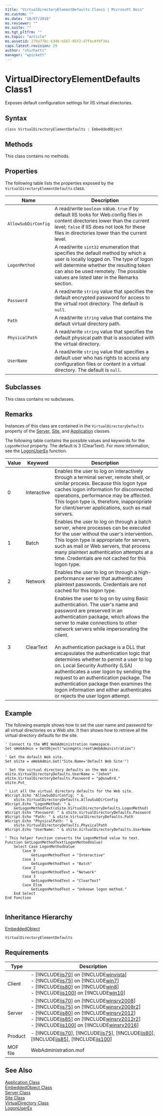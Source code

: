 ```yaml
---
title: "VirtualDirectoryElementDefaults Class1 | Microsoft Docs"
ms.custom: ""
ms.date: "10/07/2016"
ms.reviewer: ""
ms.suite: ""
ms.tgt_pltfrm: ""
ms.topic: "article"
ms.assetid: 270a77bc-b340-b5b7-05f2-d7fbc0f9f34a
caps.latest.revision: 29
author: "shirhatti"
manager: "wpickett"
---
```

# VirtualDirectoryElementDefaults Class1
Exposes default configuration settings for IIS virtual directories.  
  
## Syntax  
  
```vbs  
class VirtualDirectoryElementDefaults : EmbeddedObject  
```  
  
## Methods  
 This class contains no methods.  
  
## Properties  
 The following table lists the properties exposed by the `VirtualDirectoryElementDefaults` class.  
  
|Name|Description|  
|----------|-----------------|  
|`AllowSubDirConfig`|A read/write `boolean` value. `true` if by default IIS looks for Web.config files in content directories lower than the current level; `false` if IIS does not look for these files in directories lower than the current level.|  
|`LogonMethod`|A read/write `sint32` enumeration that specifies the default method by which a user is locally logged on. The type of logon will determine whether the resulting token can also be used remotely. The possible values are listed later in the Remarks section.|  
|`Password`|A read/write `string` value that specifies the default encrypted password for access to the virtual root directory. The default is `null`.|  
|`Path`|A read/write `string` value that contains the default virtual directory path.|  
|`PhysicalPath`|A read/write `string` value that specifies the default physical path that is associated with the virtual directory.|  
|`UserName`|A read/write `string` value that specifies a default user who has rights to access any configuration files or content in a virtual directory. The default is `null`.|  
  
## Subclasses  
 This class contains no subclasses.  
  
## Remarks  
 Instances of this class are contained in the `VirtualDirectoryDefaults` property of the [Server](../wmi-provider/server-class1.md), [Site](../wmi-provider/site-class1.md), and [Application](../wmi-provider/application-class1.md) classes.  
  
 The following table contains the possible values and keywords for the `LogonMethod` property. The default is 3 (ClearText). For more information, see the [LogonUserEx](http://go.microsoft.com/fwlink/?LinkId=60074) function.  
  
|Value|Keyword|Description|  
|-----------|-------------|-----------------|  
|0|Interactive|Enables the user to log on interactively through a terminal server, remote shell, or similar process. Because this logon type caches logon information for disconnected operations, performance may be affected. This logon type is, therefore, inappropriate for client/server applications, such as mail servers.|  
|1|Batch|Enables the user to log on through a batch server, where processes can be executed for the user without the user's intervention. This logon type is appropriate for servers, such as mail or Web servers, that process many plaintext authentication attempts at a time. Credentials are not cached for this logon type.|  
|2|Network|Enables the user to log on through a high-performance server that authenticates plaintext passwords. Credentials are not cached for this logon type.|  
|3|ClearText|Enables the user to log on by using Basic authentication. The user's name and password are preserved in an authentication package, which allows the server to make connections to other network servers while impersonating the client.<br /><br /> An authentication package is a DLL that encapsulates the authentication logic that determines whether to permit a user to log on. Local Security Authority (LSA) authenticates a user logon by sending the request to an authentication package. The authentication package then examines the logon information and either authenticates or rejects the user logon attempt.|  
  
## Example  
 The following example shows how to set the user name and password for all virtual directories on a Web site. It then shows how to retrieve all the virtual directory defaults for the site.  
  
```  
' Connect to the WMI WebAdministration namespace.  
Set oWebAdmin = GetObject("winmgmts:root\WebAdministration")  
  
' Get the default Web site.  
Set oSite = oWebAdmin.Get("Site.Name='Default Web Site'")  
  
' Set the virtual directory defaults on the Web site.  
oSite.VirtualDirectoryDefaults.UserName = "JohnV"  
oSite.VirtualDirectoryDefaults.Password = "p@ssw0rd."  
oSite.Put_  
  
' List all the virtual directory defaults for the Web site.  
WScript.Echo "AllowSubDirConfig: " & _  
    oSite.VirtualDirectoryDefaults.AllowSubDirConfig  
WScript.Echo "LogonMethod: " & _  
    GetLogonMethodText(oSite.VirtualDirectoryDefaults.LogonMethod)  
WScript.Echo "Password: " & oSite.VirtualDirectoryDefaults.Password  
WScript.Echo "Path: " & oSite.VirtualDirectoryDefaults.Path  
WScript.Echo "PhysicalPath: " & _  
    oSite.VirtualDirectoryDefaults.PhysicalPath  
WScript.Echo "UserName: " & oSite.VirtualDirectoryDefaults.UserName  
  
' This helper function converts the LogonMethod value to text.  
Function GetLogonMethodText(LogonMethodValue)  
    Select Case LogonMethodValue  
        Case 0  
            GetLogonMethodText = "Interactive"  
        Case 1  
            GetLogonMethodText = "Batch"  
        Case 2  
            GetLogonMethodText = "Network"  
        Case 3  
            GetLogonMethodText = "ClearText"  
        Case Else  
            GetLogonMethodText = "Unknown logon method."  
    End Select  
End Function  
  
```  
  
## Inheritance Hierarchy  
 [EmbeddedObject](../wmi-provider/embeddedobject-class1.md)  
  
 `VirtualDirectoryElementDefaults`  
  
## Requirements  
  
|Type|Description|  
|----------|-----------------|  
|Client|-   [!INCLUDE[iis70](../wmi-provider/includes/iis70-md.md)] on [!INCLUDE[winvista](../wmi-provider/includes/winvista-md.md)]<br />-   [!INCLUDE[iis75](../wmi-provider/includes/iis75-md.md)] on [!INCLUDE[win7](../wmi-provider/includes/win7-md.md)]<br />-   [!INCLUDE[iis80](../wmi-provider/includes/iis80-md.md)] on [!INCLUDE[win8](../wmi-provider/includes/win8-md.md)]<br />-   [!INCLUDE[iis100](../wmi-provider/includes/iis100-md.md)] on [!INCLUDE[win10](../wmi-provider/includes/win10-md.md)]|  
|Server|-   [!INCLUDE[iis70](../wmi-provider/includes/iis70-md.md)] on [!INCLUDE[winsrv2008](../wmi-provider/includes/winsrv2008-md.md)]<br />-   [!INCLUDE[iis75](../wmi-provider/includes/iis75-md.md)] on [!INCLUDE[winsrv2008r2](../wmi-provider/includes/winsrv2008r2-md.md)]<br />-   [!INCLUDE[iis80](../wmi-provider/includes/iis80-md.md)] on [!INCLUDE[winsrv2012](../wmi-provider/includes/winsrv2012-md.md)]<br />-   [!INCLUDE[iis85](../wmi-provider/includes/iis85-md.md)] on [!INCLUDE[winsrv2012r2](../wmi-provider/includes/winsrv2012r2-md.md)]<br />-   [!INCLUDE[iis100](../wmi-provider/includes/iis100-md.md)] on [!INCLUDE[winsrv2016](../wmi-provider/includes/winsrv2016-md.md)]|  
|Product|-   [!INCLUDE[iis70](../wmi-provider/includes/iis70-md.md)], [!INCLUDE[iis75](../wmi-provider/includes/iis75-md.md)], [!INCLUDE[iis80](../wmi-provider/includes/iis80-md.md)], [!INCLUDE[iis85](../wmi-provider/includes/iis85-md.md)], [!INCLUDE[iis100](../wmi-provider/includes/iis100-md.md)]|  
|MOF file|WebAdministration.mof|  
  
## See Also  
 [Application Class](../wmi-provider/application-class1.md)   
 [EmbeddedObject Class](../wmi-provider/embeddedobject-class1.md)   
 [Server Class](../wmi-provider/server-class1.md)   
 [Site Class](../wmi-provider/site-class1.md)   
 [VirtualDirectory Class](../wmi-provider/virtualdirectory-class2.md)   
 [LogonUserEx](http://go.microsoft.com/fwlink/?LinkId=60074)